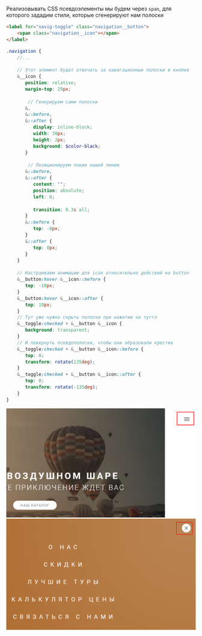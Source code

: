 
Реализовывать CSS псевдоэлементы мы будем через `span`, для которого зададим стили, которые сгенерируют нам полоски

```HTML
<label for="navig-toggle" class="navigation__button">  
    <span class="navigation__icon"></span>  
</label>
```
```SCSS
.navigation {
	//...
	
	// Этот элемент будет отвечать за навигационные полоски в кнопке  
	&__icon {  
	   position: relative;  
	   margin-top: 29px;  
	
		// Генерируем сами полоски
	   &,  
	   &::before,  
	   &::after {  
	      display: inline-block;  
	      width: 30px;  
	      height: 2px;  
	      background: $color-black;  
	   }  
	
		// Позиционируем покии нашей линии
	   &::before,  
	   &::after {  
	      content: "";  
	      position: absolute;  
	      left: 0;  
	  
	      transition: 0.3s all;  
	   }  
	   &::before {  
	      top: -8px;  
	   }  
	   &::after {  
	      top: 8px;  
	   }
	}  
	  
	// Настраиваем анимацию для icon относительно действий на button  
	&__button:hover &__icon::before {  
	   top: -10px;  
	}  
	&__button:hover &__icon::after {  
	   top: 10px;  
	}  
	// Тут уже нужно скрыть полоски при нажатии на туггл  
	&__toggle:checked + &__button &__icon {  
	   background: transparent;  
	}  
	// И повернуть псевдополоски, чтобы они образовали крестик  
	&__toggle:checked + &__button &__icon::before {  
	   top: 0;  
	   transform: rotate(135deg);  
	}  
	&__toggle:checked + &__button &__icon::after {  
	   top: 0;  
	   transform: rotate(-135deg);  
	}
}

```

![](_png/25dc7aec1114e4b338e870a681645cc8.png)
![](_png/596a6135e731ef05bbfb1c4adbc56f96.png)
